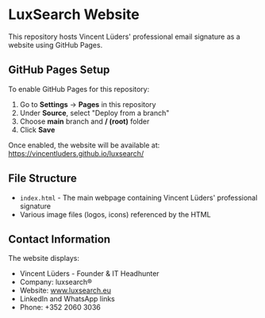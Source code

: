 # LuxSearch Website

This repository hosts Vincent Lüders' professional email signature as a website using GitHub Pages.

## GitHub Pages Setup

To enable GitHub Pages for this repository:

1. Go to **Settings** → **Pages** in this repository
2. Under **Source**, select "Deploy from a branch"
3. Choose **main** branch and **/ (root)** folder
4. Click **Save**

Once enabled, the website will be available at: https://vincentluders.github.io/luxsearch/

## File Structure

- `index.html` - The main webpage containing Vincent Lüders' professional signature
- Various image files (logos, icons) referenced by the HTML

## Contact Information

The website displays:
- Vincent Lüders - Founder & IT Headhunter
- Company: luxsearch®
- Website: www.luxsearch.eu
- LinkedIn and WhatsApp links
- Phone: +352 2060 3036